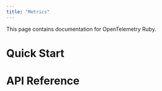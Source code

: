 ```yaml
---
title: "Metrics"
---
```


This page contains documentation for OpenTelemetry Ruby.

# Quick Start

# API Reference

